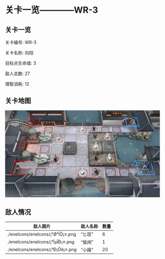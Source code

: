 # 关卡一览————WR-3


## 关卡一览

关卡编号: WR-3

关卡名称: 向阳

目标点生命值: 3

敌人总数: 27

理智消耗: 12


## 关卡地图
![WR-3](./oprMap/WR-3.png)

## 敌人情况

| 敌人图片 | 敌人名称 | 数量  |
|---------|-----|-----|
| ./eneIcons/eneIcons/¡°Ø°ÏÖ¡±.png| “匕现”  |   6  |
| ./eneIcons/eneIcons/¡°ÍµÏÐ¡±.png| “偷闲”  |   1  |
| ./eneIcons/eneIcons/¡°Ð¡Ôê¡±.png| “小躁”  |   20  |
